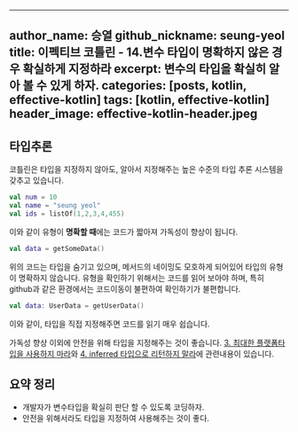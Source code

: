 
---
author_name: 승열
github_nickname: seung-yeol
title: 이펙티브 코틀린 - 14.변수 타입이 명확하지 않은 경우 확실하게 지정하라
excerpt: 변수의 타입을 확실히 알아 볼 수 있게 하자.
categories: [posts, kotlin, effective-kotlin]
tags: [kotlin, effective-kotlin]
header_image: effective-kotlin-header.jpeg
---

## 타입추론 
코틀린은 타입을 지정하지 않아도, 알아서 지정해주는 높은 수준의 타입 추론 시스템을 갖추고 있습니다.

```kotlin
val num = 10
val name = "seung yeol"
val ids = listOf(1,2,3,4,455)
```
이와 같이 유형이 **명확할 때**에는 코드가 짧아져 가독성이 향상이 됩니다.

```kotlin
val data = getSomeData()
```

위의 코드는 타입을 숨기고 있으며, 메서드의 네이밍도 모호하게 되어있어 타입의 유형이 명확하지 않습니다.
유형을 확인하기 위해서는 코드를 읽어 보아야 하며, 특히 github과 같은 환경에서는 코드이동이 불편하여 확인하기가 불편합니다.

```kotlin
val data: UserData = getUserData()
```
이와 같이, 타입을 직접 지정해주면 코드를 읽기 매우 쉽습니다.

가독성 향상 이외에 안전을 위해 타입을 지정해주는 것이 좋습니다.
[3. 최대한 플랫폼타입을 사용하지 마라](https://gripcorp.github.io/devblog/posts/kotlin/effective-kotlin/2022/05/10/03-do-not-use-platform-type.html)와 [4. inferred 타입으로 리턴하지 말라](https://gripcorp.github.io/devblog/posts/kotlin/effective-kotlin/2022/05/10/03-do-not-use-platform-type.html)에 관련내용이 있습니다.

## 요약 정리
- 개발자가 변수타입을 확실히 판단 할 수 있도록 코딩하자.
- 안전을 위해서라도 타입을 지정하여 사용해주는 것이 좋다.
